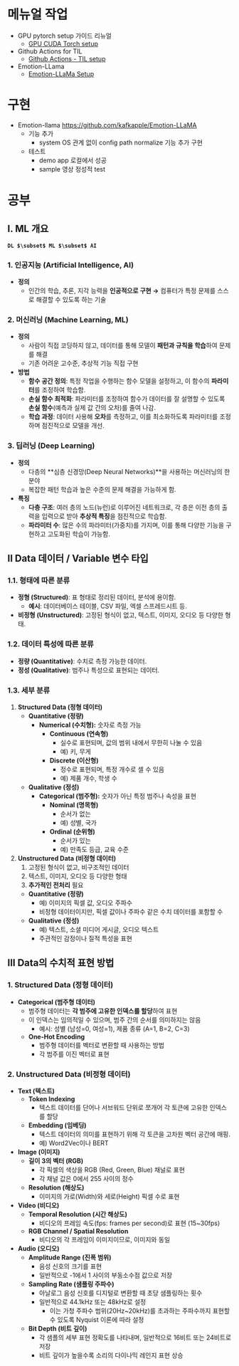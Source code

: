 # 메뉴얼 작업
- GPU pytorch setup 가이드 리뉴얼
    - [GPU CUDA Torch setup](https://www.notion.so/GPU-CUDA-Torch-setup-131596a3652f809d8ef5fd4720d9bdf0?pvs=21)
- Github Actions for TIL
    - [Github Actions - TIL setup](https://www.notion.so/Github-Actions-TIL-setup-131596a3652f80dab75ede026f8277c6?pvs=21)
- Emotion-LLama
    - [Emotion-LLaMa Setup](https://www.notion.so/Emotion-LLaMa-Setup-131596a3652f80cc8cfbdc37ea5e5688?pvs=21)
# 구현
- Emotion-llama https://github.com/kafkapple/Emotion-LLaMA
    - 기능 추가
        - system OS 관계 없이 config path normalize 기능 추가 구현
    - 테스트
        - demo app 로컬에서 성공
        - sample 영상 정성적 test
# 공부
## I. ML 개요
**`DL $\subset$ ML $\subset$ AI`**
### 1. **인공지능 (Artificial Intelligence, AI)**
- **정의**
    - 인간의 학습, 추론, 지각 능력을 **인공적으로 구현 
    →** 컴퓨터가 특정 문제를 스스로 해결할 수 있도록 하는 기술
### 2. **머신러닝 (Machine Learning, ML)**
- **정의**
    - 사람이 직접 코딩하지 않고, 데이터를 통해 모델이 **패턴과 규칙을 학습**하여 문제를 해결
    - 기존 어려운 고수준, 추상적 기능 직접 구현
- **방법**
    - **함수 공간 정의**: 특정 작업을 수행하는 함수 모델을 설정하고, 이 함수의 **파라미터**를 조정하여 학습함.
    - **손실 함수 최적화**: 파라미터를 조정하여 함수가 데이터를 잘 설명할 수 있도록 **손실 함수**(예측과 실제 값 간의 오차)를 줄여 나감.
    - **학습 과정**: 데이터 사용해 **오차**를 측정하고, 이를 최소화하도록 파라미터를 조정하며 점진적으로 모델을 개선.
### 3. **딥러닝 (Deep Learning)**
- **정의**
    - 다층의 **심층 신경망(Deep Neural Networks)**을 사용하는 머신러닝의 한 분야
    - 복잡한 패턴 학습과 높은 수준의 문제 해결을 가능하게 함.
- **특징**
    - **다층 구조**: 여러 층의 노드(뉴런)로 이루어진 네트워크로, 각 층은 이전 층의 출력을 입력으로 받아 **추상적 특징**을 점진적으로 학습함.
    - **파라미터 수**: 많은 수의 파라미터(가중치)를 가지며, 이를 통해 다양한 기능을 구현하고 고도화된 학습이 가능함.
## II Data 데이터 / Variable 변수 타입
### 1.1. **형태에 따른 분류**
- **정형 (Structured)**: 표 형태로 정리된 데이터, 분석에 용이함.
    - **예시**: 데이터베이스 테이블, CSV 파일, 엑셀 스프레드시트 등.
- **비정형 (Unstructured)**: 고정된 형식이 없고, 텍스트, 이미지, 오디오 등 다양한 형태.
### 1.2. **데이터 특성에 따른 분류**
- **정량 (Quantitative)**: 수치로 측정 가능한 데이터.
- **정성 (Qualitative)**: 범주나 특성으로 표현되는 데이터.
### 1.3. 세부 분류
1. **Structured Data (정형 데이터)**
    - **Quantitative (정량)**
        - **Numerical (수치형):** 숫자로 측정 가능
            - **Continuous (연속형)**
                - 실수로 표현되며, 값의 범위 내에서 무한히 나눌 수 있음
                - 예) 키, 무게
            - **Discrete (이산형)**
                - 정수로 표현되며, 특정 개수로 셀 수 있음
                - 예) 제품 개수, 학생 수
    - **Qualitative (정성)**
        - **Categorical (범주형):** 숫자가 아닌 특정 범주나 속성을 표현
            - **Nominal (명목형)**
                - 순서가 없는
                - 예) 성별, 국가
            - **Ordinal (순위형)**
                - 순서가 있는
                - 예) 만족도 등급, 교육 수준
2. **Unstructured Data (비정형 데이터)**
    1.  고정된 형식이 없고, 비구조적인 데이터
    2. 텍스트, 이미지, 오디오 등 다양한 형태
    3. **추가적인 전처리** 필요
    - **Quantitative (정량)**
        - 예) 이미지의 픽셀 값, 오디오 주파수
        - 비정형 데이터이지만, 픽셀 값이나 주파수 같은 수치 데이터를 포함할 수
    - **Qualitative (정성)**
        - 예) 텍스트, 소셜 미디어 게시글, 오디오 텍스트
        - 주관적인 감정이나 질적 특성을 표현
## III Data의 수치적 표현 방법
### 1. **Structured Data (정형 데이터)**
- **Categorical (범주형 데이터)**
    - 범주형 데이터는 **각 범주에 고유한 인덱스를 할당**하여 표현
    - 이 인덱스는 임의적일 수 있으며, 범주 간의 순서를 의미하지는 않음
        - 예시: 성별 (남성=0, 여성=1), 제품 종류 (A=1, B=2, C=3)
    - **One-Hot Encoding**
        - 범주형 데이터를 벡터로 변환할 때 사용하는 방법
        - 각 범주를 이진 벡터로 표현
### 2. **Unstructured Data (비정형 데이터)**
- **Text (텍스트)**
    - **Token Indexing**
        - 텍스트 데이터를 단어나 서브워드 단위로 쪼개어 각 토큰에 고유한 인덱스를 할당
    - **Embedding (임베딩)**
        - 텍스트 데이터의 의미를 표현하기 위해 각 토큰을 고차원 벡터 공간에 매핑.
        - 예) Word2Vec이나 BERT
- **Image (이미지)**
    - **길이 3의 벡터 (RGB)**
        - 각 픽셀의 색상을 RGB (Red, Green, Blue) 채널로 표현
        - 각 채널 값은 0에서 255 사이의 정수
    - **Resolution (해상도)**
        - 이미지의 가로(Width)와 세로(Height) 픽셀 수로 표현
- **Video (비디오)**
    - **Temporal Resolution (시간 해상도)**
        - 비디오의 프레임 속도(fps: frames per second)로 표현 (15~30fps)
    - **RGB Channel / Spatial Resolution**
        - 비디오의 각 프레임이 이미지이므로, 이미지와 동일
- **Audio (오디오)**
    - **Amplitude Range (진폭 범위)**
        - 음성 신호의 크기를 표현
        - 일반적으로 -1에서 1 사이의 부동소수점 값으로 저장
    - **Sampling Rate (샘플링 주파수)**
        - 아날로그 음성 신호를 디지털로 변환할 때 초당 샘플링하는 횟수
        - 일반적으로 44.1kHz 또는 48kHz로 설정
            - 이는 가청 주파수 범위(20Hz~20kHz)를 초과하는 주파수까지 표현할 수 있도록 Nyquist 이론에 따라 설정
    - **Bit Depth (비트 깊이)**
        - 각 샘플의 세부 표현 정확도를 나타내며, 일반적으로 16비트 또는 24비트로 저장
        - 비트 깊이가 높을수록 소리의 다이나믹 레인지 표현 상승